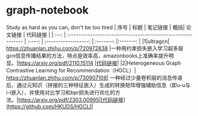 # graph-notebook
Study as hard as you can, don't be too tired
| 序号 | 标题                          |   笔记链接   |           概括|                 论文链接                             | 代码链接 |
| :--: | :----------------------------------------------------------- | :----: | :------------------: | :-------: |:-------: |
|1|ultragcn| https://zhuanlan.zhihu.com/p/720972838 |一种用约束损失嵌入学习超多层gcn信息传播结果的方法，特点是效率高，amazonbooks上准确率提升明显。|https://arxiv.org/pdf/2110.15114 |[代码链接](https://github.com/kuisu-GDUT/UltraGCN)|
|2|Heterogeneous Graph Contrastive Learning for Recommendation（HGCL）| https://zhuanlan.zhihu.com/p/730907108| 一种经过少量卷积层的消息传递后，通过元知识（拼接的三种特征嵌入）生成的转换矩阵增强辅助信息（即u-u与i-i嵌入），并使用对比学习和bpr损失进行优化的方法。|https://arxiv.org/pdf/2303.00995|[代码链接](https://github.com/HKUDS/HGCL)|
